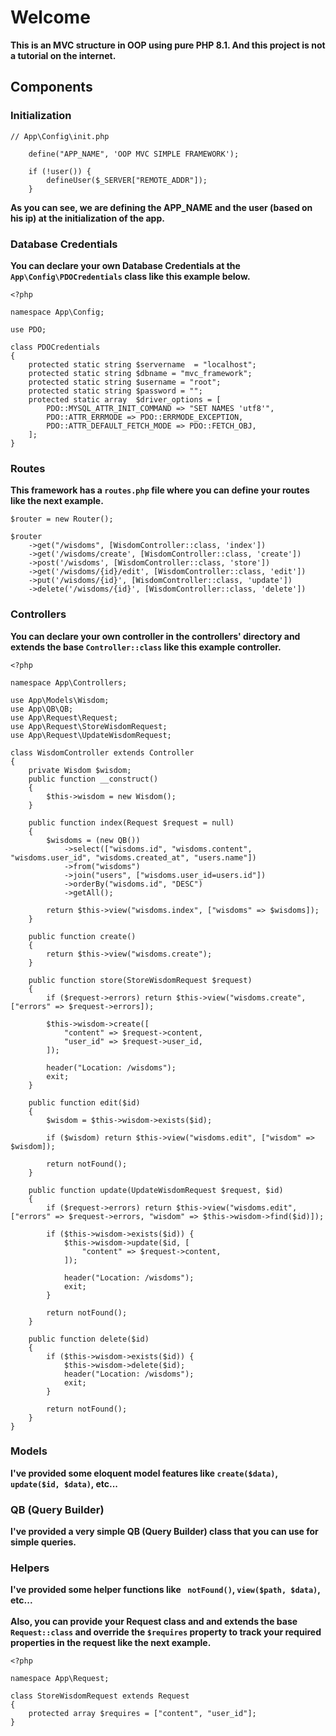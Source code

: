 # Welcome
**This is an MVC structure in OOP using pure PHP 8.1. And this project is not a tutorial on the internet.**
## Components
### Initialization
```
// App\Config\init.php

    define("APP_NAME", 'OOP MVC SIMPLE FRAMEWORK');
    
    if (!user()) {
        defineUser($_SERVER["REMOTE_ADDR"]);
    }
```
**As you can see, we are defining the APP_NAME and the user (based on his ip) at the initialization of the app.**
### Database Credentials
**You can declare your own Database Credentials at the ```App\Config\PDOCredentials``` class like this example below.**
```
<?php

namespace App\Config;

use PDO;

class PDOCredentials
{
    protected static string $servername  = "localhost";
    protected static string $dbname = "mvc_framework";
    protected static string $username = "root";
    protected static string $password = "";
    protected static array  $driver_options = [
        PDO::MYSQL_ATTR_INIT_COMMAND => "SET NAMES 'utf8'",
        PDO::ATTR_ERRMODE => PDO::ERRMODE_EXCEPTION,
        PDO::ATTR_DEFAULT_FETCH_MODE => PDO::FETCH_OBJ,
    ];
}
```
### Routes
**This framework has a ```routes.php``` file where you can define your routes like the next example.**
<br>
```
$router = new Router();

$router
    ->get("/wisdoms", [WisdomController::class, 'index'])
    ->get('/wisdoms/create', [WisdomController::class, 'create'])
    ->post('/wisdoms', [WisdomController::class, 'store'])
    ->get('/wisdoms/{id}/edit', [WisdomController::class, 'edit'])
    ->put('/wisdoms/{id}', [WisdomController::class, 'update'])
    ->delete('/wisdoms/{id}', [WisdomController::class, 'delete'])
```
### Controllers
**You can declare your own controller in the controllers' directory and extends the base ```Controller::class``` like this example controller.**
<br>
```
<?php

namespace App\Controllers;

use App\Models\Wisdom;
use App\QB\QB;
use App\Request\Request;
use App\Request\StoreWisdomRequest;
use App\Request\UpdateWisdomRequest;

class WisdomController extends Controller
{
    private Wisdom $wisdom;
    public function __construct()
    {
        $this->wisdom = new Wisdom();
    }

    public function index(Request $request = null)
    {
        $wisdoms = (new QB())
            ->select(["wisdoms.id", "wisdoms.content", "wisdoms.user_id", "wisdoms.created_at", "users.name"])
            ->from("wisdoms")
            ->join("users", ["wisdoms.user_id=users.id"])
            ->orderBy("wisdoms.id", "DESC")
            ->getAll();

        return $this->view("wisdoms.index", ["wisdoms" => $wisdoms]);
    }

    public function create()
    {
        return $this->view("wisdoms.create");
    }

    public function store(StoreWisdomRequest $request)
    {
        if ($request->errors) return $this->view("wisdoms.create", ["errors" => $request->errors]);

        $this->wisdom->create([
            "content" => $request->content,
            "user_id" => $request->user_id,
        ]);

        header("Location: /wisdoms");
        exit;
    }

    public function edit($id)
    {
        $wisdom = $this->wisdom->exists($id);

        if ($wisdom) return $this->view("wisdoms.edit", ["wisdom" => $wisdom]);

        return notFound();
    }

    public function update(UpdateWisdomRequest $request, $id)
    {
        if ($request->errors) return $this->view("wisdoms.edit", ["errors" => $request->errors, "wisdom" => $this->wisdom->find($id)]);

        if ($this->wisdom->exists($id)) {
            $this->wisdom->update($id, [
                "content" => $request->content,
            ]);

            header("Location: /wisdoms");
            exit;
        }

        return notFound();
    }

    public function delete($id)
    {
        if ($this->wisdom->exists($id)) {
            $this->wisdom->delete($id);
            header("Location: /wisdoms");
            exit;
        }

        return notFound();
    }
}

```
### Models
**I've provided some eloquent model features like ```create($data)```, ```update($id, $data)```, etc...**
### QB (Query Builder)
**I've provided a very simple QB (Query Builder) class that you can use for simple queries.**
### Helpers
**I've provided some helper functions like ``` notFound()```, ```view($path, $data)```, etc...**
<br>
<br>
**Also, you can provide your Request class and  and extends the base ```Request::class``` and override the ```$requires``` property to track your required properties in the request like the next example.**
<br>
```
<?php

namespace App\Request;

class StoreWisdomRequest extends Request
{
    protected array $requires = ["content", "user_id"];
}
```

